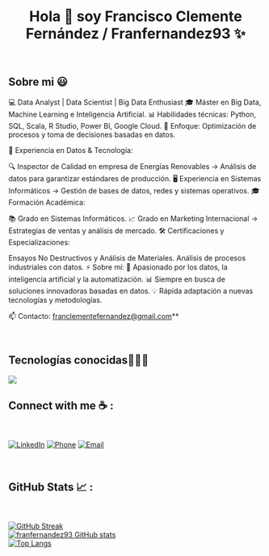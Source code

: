 <h1 align="center">Hola 👋  soy Francisco Clemente Fernández / Franfernandez93 ✨ </h1> 


  </p>
<br>
<h2>Sobre mi 😃</h2>
<!--Intro start-->

<p align="left">
💻 Data Analyst | Data Scientist | Big Data Enthusiast
🎓 Máster en Big Data, Machine Learning e Inteligencia Artificial.
📊 Habilidades técnicas: Python, SQL, Scala, R Studio, Power BI, Google Cloud.
🚀 Enfoque: Optimización de procesos y toma de decisiones basadas en datos.

🏢 Experiencia en Datos & Tecnología:

🔍 Inspector de Calidad en empresa de Energías Renovables → Análisis de datos para garantizar estándares de producción.
🖥️ Experiencia en Sistemas Informáticos → Gestión de bases de datos, redes y sistemas operativos.
🎓 Formación Académica:

📚 Grado en Sistemas Informáticos.
📈 Grado en Marketing Internacional → Estrategias de ventas y análisis de mercado.
🛠️ Certificaciones y Especializaciones:

Ensayos No Destructivos y Análisis de Materiales.
Análisis de procesos industriales con datos.
⚡ Sobre mí:
🌱 Apasionado por los datos, la inteligencia artificial y la automatización.
📊 Siempre en busca de soluciones innovadoras basadas en datos.
💡 Rápida adaptación a nuevas tecnologías y metodologías.

📫 Contacto: franclementefernandez@gmail.com**
<!--Intro end-->
  </p>
<br>

<h2 >Tecnologías conocidas👨🏻‍💻</h2>
<!--tech stack icons-->
<p align="left">
  <a href="https://skillicons.dev">
    <img src="https://skillicons.dev/icons?i=git,github,matlab,mysql,ps,postgres,py,pytorch,sklearn,vscode,gcp,&perline=12" />
  </a>
</p>

<h2>Connect with me ☕ :</h2>

<br>

<a href="https://www.linkedin.com/in/francisco-clemente-fern%C3%A1ndez-424a76317/" target="_blank"><img src="https://img.icons8.com/fluency/48/000000/linkedin.png" alt="LinkedIn"></a>
<a href="tel:+34727797333"><img src="https://img.icons8.com/fluency/48/000000/phone-disconnected.png" alt="Phone"></a>
<a href="mailto:franfernandez93@gmail.com"><img src="https://img.icons8.com/fluency/48/000000/apple-mail.png" alt="Email"></a>

<br>

<h2 >GitHub Stats 📈 :</h2>
<br>

[![GitHub Streak](https://github-readme-streak-stats.herokuapp.com?user=franfernandez93&theme=algolia&date_format=M%20j%5B%2C%20Y%5D)](https://git.io/streak-stats)  
[![franfernandez93 GitHub stats](https://github-readme-stats.vercel.app/api?username=franfernandez93&theme=algolia)](https://github.com/franfernandez93/github-readme-stats)  
[![Top Langs](https://github-readme-stats.vercel.app/api/top-langs/?username=franfernandez93&theme=algolia)](https://github.com/franfernandez93/github-readme-stats)  

<br>


